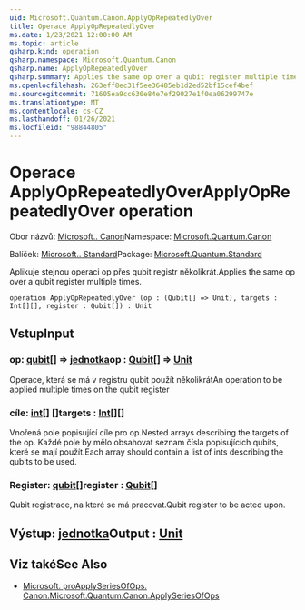 ```yaml
---
uid: Microsoft.Quantum.Canon.ApplyOpRepeatedlyOver
title: Operace ApplyOpRepeatedlyOver
ms.date: 1/23/2021 12:00:00 AM
ms.topic: article
qsharp.kind: operation
qsharp.namespace: Microsoft.Quantum.Canon
qsharp.name: ApplyOpRepeatedlyOver
qsharp.summary: Applies the same op over a qubit register multiple times.
ms.openlocfilehash: 263eff8ec31f5ee36485eb1d2ed52bf15cef4bef
ms.sourcegitcommit: 71605ea9cc630e84e7ef29027e1f0ea06299747e
ms.translationtype: MT
ms.contentlocale: cs-CZ
ms.lasthandoff: 01/26/2021
ms.locfileid: "98844805"
---
```

# <a name="applyoprepeatedlyover-operation"></a><span data-ttu-id="beb9d-102">Operace ApplyOpRepeatedlyOver</span><span class="sxs-lookup"><span data-stu-id="beb9d-102">ApplyOpRepeatedlyOver operation</span></span>

<span data-ttu-id="beb9d-103">Obor názvů: [Microsoft.. Canon](xref:Microsoft.Quantum.Canon)</span><span class="sxs-lookup"><span data-stu-id="beb9d-103">Namespace: [Microsoft.Quantum.Canon](xref:Microsoft.Quantum.Canon)</span></span>

<span data-ttu-id="beb9d-104">Balíček: [Microsoft.. Standard](https://nuget.org/packages/Microsoft.Quantum.Standard)</span><span class="sxs-lookup"><span data-stu-id="beb9d-104">Package: [Microsoft.Quantum.Standard](https://nuget.org/packages/Microsoft.Quantum.Standard)</span></span>


<span data-ttu-id="beb9d-105">Aplikuje stejnou operaci op přes qubit registr několikrát.</span><span class="sxs-lookup"><span data-stu-id="beb9d-105">Applies the same op over a qubit register multiple times.</span></span>

```qsharp
operation ApplyOpRepeatedlyOver (op : (Qubit[] => Unit), targets : Int[][], register : Qubit[]) : Unit
```


## <a name="input"></a><span data-ttu-id="beb9d-106">Vstup</span><span class="sxs-lookup"><span data-stu-id="beb9d-106">Input</span></span>

### <a name="op--qubit--unit"></a><span data-ttu-id="beb9d-107">op: [qubit](xref:microsoft.quantum.lang-ref.qubit)[] => [jednotka](xref:microsoft.quantum.lang-ref.unit)</span><span class="sxs-lookup"><span data-stu-id="beb9d-107">op : [Qubit](xref:microsoft.quantum.lang-ref.qubit)[] => [Unit](xref:microsoft.quantum.lang-ref.unit)</span></span> 

<span data-ttu-id="beb9d-108">Operace, která se má v registru qubit použít několikrát</span><span class="sxs-lookup"><span data-stu-id="beb9d-108">An operation to be applied multiple times on the qubit register</span></span>


### <a name="targets--int"></a><span data-ttu-id="beb9d-109">cíle: [int](xref:microsoft.quantum.lang-ref.int)[] []</span><span class="sxs-lookup"><span data-stu-id="beb9d-109">targets : [Int](xref:microsoft.quantum.lang-ref.int)[][]</span></span>

<span data-ttu-id="beb9d-110">Vnořená pole popisující cíle pro op.</span><span class="sxs-lookup"><span data-stu-id="beb9d-110">Nested arrays describing the targets of the op.</span></span> <span data-ttu-id="beb9d-111">Každé pole by mělo obsahovat seznam čísla popisujících qubits, které se mají použít.</span><span class="sxs-lookup"><span data-stu-id="beb9d-111">Each array should contain a list of ints describing the qubits to be used.</span></span>


### <a name="register--qubit"></a><span data-ttu-id="beb9d-112">Register: [qubit](xref:microsoft.quantum.lang-ref.qubit)[]</span><span class="sxs-lookup"><span data-stu-id="beb9d-112">register : [Qubit](xref:microsoft.quantum.lang-ref.qubit)[]</span></span>

<span data-ttu-id="beb9d-113">Qubit registrace, na které se má pracovat.</span><span class="sxs-lookup"><span data-stu-id="beb9d-113">Qubit register to be acted upon.</span></span>



## <a name="output--unit"></a><span data-ttu-id="beb9d-114">Výstup: [jednotka](xref:microsoft.quantum.lang-ref.unit)</span><span class="sxs-lookup"><span data-stu-id="beb9d-114">Output : [Unit](xref:microsoft.quantum.lang-ref.unit)</span></span>



## <a name="see-also"></a><span data-ttu-id="beb9d-115">Viz také</span><span class="sxs-lookup"><span data-stu-id="beb9d-115">See Also</span></span>

- [<span data-ttu-id="beb9d-116">Microsoft. proApplySeriesOfOps. Canon.</span><span class="sxs-lookup"><span data-stu-id="beb9d-116">Microsoft.Quantum.Canon.ApplySeriesOfOps</span></span>](xref:Microsoft.Quantum.Canon.ApplySeriesOfOps)